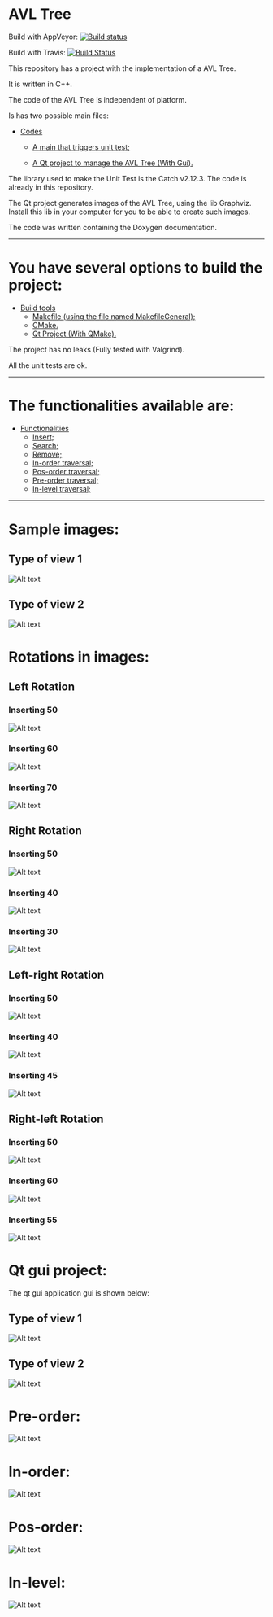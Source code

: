 AVL Tree
====================
Build with AppVeyor: [![Build status](https://ci.appveyor.com/api/projects/status/lb7rbw7ut57oa476?svg=true)](https://ci.appveyor.com/project/DanielSLima/avltree)

Build with Travis: [![Build Status](https://www.travis-ci.com/danielScLima/AvlTree.svg?branch=master)](https://www.travis-ci.com/danielScLima/AvlTree)

This repository has a project with the implementation of a AVL Tree.

It is written in C++.

The code of the AVL Tree is independent of platform.

Is has two possible main files:

* [Codes](#markdown-header)
	* [A main that triggers unit test;](#markdown-header-emphasis)

	* [A Qt project to manage the AVL Tree (With Gui).](#markdown-header-strikethrough)
	
The library used to make the Unit Test is the Catch v2.12.3. The code is already in this repository.

The Qt project generates images of the AVL Tree, using the lib Graphviz.
Install this lib in your computer for you to be able to create such images.

The code was written containing the Doxygen documentation.

- - -

You have several options to build the project: 
====================

* [Build tools](#markdown-header)
	* [Makefile (using the file named MakefileGeneral);](#markdown-header-emphasis)
	* [CMake.](#markdown-header-emphasis)
	* [Qt Project (With QMake).](#markdown-header-emphasis)

The project has no leaks (Fully tested with Valgrind).

All the unit tests are ok.

- - -

The functionalities available are: 
====================

* [Functionalities](#markdown-header)
	* [Insert;](#markdown-header-emphasis)
	* [Search;](#markdown-header-emphasis)	
	* [Remove;](#markdown-header-emphasis)
	* [In-order traversal;](#markdown-header-emphasis)
	* [Pos-order traversal;](#markdown-header-emphasis)
	* [Pre-order traversal;](#markdown-header-emphasis)
	* [In-level traversal;](#markdown-header-emphasis)
	
- - -

Sample images: 
====================

## Type of view 1

![Alt text](images/sample1.png)

## Type of view 2

![Alt text](images/sample2.png)

Rotations in images: 
====================

## Left Rotation
### Inserting 50
![Alt text](images/leftrot/1.png)
### Inserting 60
![Alt text](images/leftrot/2.png)
### Inserting 70
![Alt text](images/leftrot/3.png)

## Right Rotation
### Inserting 50
![Alt text](images/rightrot/1.png)
### Inserting 40
![Alt text](images/rightrot/2.png)
### Inserting 30
![Alt text](images/rightrot/3.png)

## Left-right Rotation
### Inserting 50
![Alt text](images/leftrightrot/1.png)
### Inserting 40
![Alt text](images/leftrightrot/2.png)
### Inserting 45
![Alt text](images/leftrightrot/3.png)

## Right-left Rotation
### Inserting 50
![Alt text](images/rightleftrot/1.png)
### Inserting 60
![Alt text](images/rightleftrot/2.png)
### Inserting 55
![Alt text](images/rightleftrot/3.png)




Qt gui project: 
====================
The qt gui application gui is shown below:

## Type of view 1
![Alt text](images/guisample1.png)

## Type of view 2
![Alt text](images/guisample2.png)


Pre-order: 
====================

![Alt text](images/preorder.png)

In-order: 
====================

![Alt text](images/inorder.png)

Pos-order: 
====================

![Alt text](images/posorder.png)

In-level: 
====================

![Alt text](images/inlevel.png)

